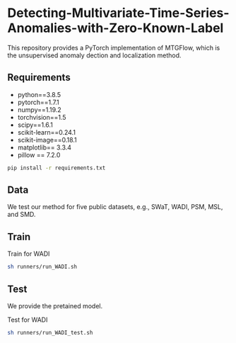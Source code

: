 # Detecting-Multivariate-Time-Series-Anomalies-with-Zero-Known-Label
This repository provides a PyTorch implementation of MTGFlow, which is the unsupervised anomaly dection and localization method.

## Requirements
* python==3.8.5 
* pytorch==1.7.1
* numpy==1.19.2
* torchvision==1.5
* scipy==1.6.1
* scikit-learn==0.24.1
* scikit-image==0.18.1
* matplotlib== 3.3.4
* pillow == 7.2.0


```sh
pip install -r requirements.txt
```

## Data
We test our method for five public datasets, e.g., SWaT, WADI, PSM, MSL, and SMD.

## Train

Train for WADI
```sh
sh runners/run_WADI.sh
```
## Test
We provide the pretained model.

Test for WADI 
```sh
sh runners/run_WADI_test.sh
```
